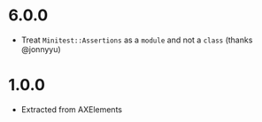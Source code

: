 # 6.0.0

  * Treat `Minitest::Assertions` as a `module` and not a `class` (thanks @jonnyyu)

# 1.0.0

  * Extracted from AXElements
